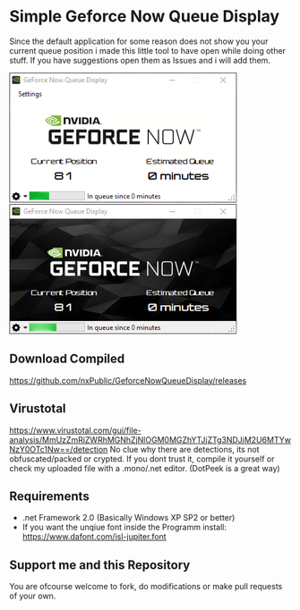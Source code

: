 # Simple Geforce Now Queue Display
Since the default application for some reason does not show you your current queue position i made this little tool to have open while doing other stuff.
If you have suggestions open them as Issues and i will add them.

![screenshot](https://github.com/nxPublic/GeforceNowQueueDisplay/blob/main/defaultMode.png?raw=true)
![screenshot](https://github.com/nxPublic/GeforceNowQueueDisplay/blob/main/darkModeDefault.png?raw=true)

## Download Compiled
https://github.com/nxPublic/GeforceNowQueueDisplay/releases


## Virustotal
https://www.virustotal.com/gui/file-analysis/MmUzZmRiZWRhMGNhZjNlOGM0MGZhYTJjZTg3NDJjM2U6MTYwNzY0OTc1Nw==/detection
No clue why there are detections, its not obfuscated/packed or crypted. If you dont trust it, compile it yourself or check my uploaded file with a .mono/.net editor. 
(DotPeek is a great way)

## Requirements
* .net Framework 2.0 (Basically Windows XP SP2 or better)
* If you want the unqiue font inside the Programm install: https://www.dafont.com/isl-jupiter.font

## Support me and this Repository
You are ofcourse welcome to fork, do modifications or make pull requests of your own.

